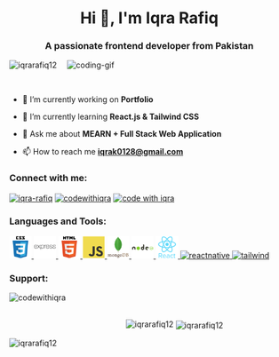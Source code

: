 <h1 align="center">Hi 👋, I'm Iqra Rafiq</h1>
<h3 align="center">A passionate frontend developer from Pakistan</h3>
<img align="right" alt="coding-gif" width="400" src="https://steamuserimages-a.akamaihd.net/ugc/1631947648964785474/81CBA15178466DD47195A239232202E78987B714/?imw=5000&imh=5000&ima=fit&impolicy=Letterbox&imcolor=%23000000&letterbox=false">

<p align="left"> <img src="https://komarev.com/ghpvc/?username=iqrarafiq12&label=Profile%20views&color=0e75b6&style=flat" alt="iqrarafiq12" /> </p>

<p align="left"> <a href="https://twitter.com/" target="blank"><img src="https://img.shields.io/twitter/follow/?logo=twitter&style=for-the-badge" alt="" /></a> </p>

- 🔭 I’m currently working on **Portfolio**

- 🌱 I’m currently learning **React.js & Tailwind CSS**

- 💬 Ask me about **MEARN + Full Stack Web Application**

- 📫 How to reach me **iqrak0128@gmail.com**

<h3 align="left">Connect with me:</h3>
<p align="left">
<a href="https://linkedin.com/in/iqra-rafiq" target="blank"><img align="center" src="https://raw.githubusercontent.com/rahuldkjain/github-profile-readme-generator/master/src/images/icons/Social/linked-in-alt.svg" alt="iqra-rafiq" height="30" width="40" /></a>
<a href="https://instagram.com/codewithiqra" target="blank"><img align="center" src="https://raw.githubusercontent.com/rahuldkjain/github-profile-readme-generator/master/src/images/icons/Social/instagram.svg" alt="codewithiqra" height="30" width="40" /></a>
<a href="https://www.youtube.com/c/code with iqra" target="blank"><img align="center" src="https://raw.githubusercontent.com/rahuldkjain/github-profile-readme-generator/master/src/images/icons/Social/youtube.svg" alt="code with iqra" height="30" width="40" /></a>
</p>

<h3 align="left">Languages and Tools:</h3>
<p align="left"> <a href="https://www.w3schools.com/css/" target="_blank" rel="noreferrer"> <img src="https://raw.githubusercontent.com/devicons/devicon/master/icons/css3/css3-original-wordmark.svg" alt="css3" width="40" height="40"/> </a> <a href="https://expressjs.com" target="_blank" rel="noreferrer"> <img src="https://raw.githubusercontent.com/devicons/devicon/master/icons/express/express-original-wordmark.svg" alt="express" width="40" height="40"/> </a> <a href="https://www.w3.org/html/" target="_blank" rel="noreferrer"> <img src="https://raw.githubusercontent.com/devicons/devicon/master/icons/html5/html5-original-wordmark.svg" alt="html5" width="40" height="40"/> </a> <a href="https://developer.mozilla.org/en-US/docs/Web/JavaScript" target="_blank" rel="noreferrer"> <img src="https://raw.githubusercontent.com/devicons/devicon/master/icons/javascript/javascript-original.svg" alt="javascript" width="40" height="40"/> </a> <a href="https://www.mongodb.com/" target="_blank" rel="noreferrer"> <img src="https://raw.githubusercontent.com/devicons/devicon/master/icons/mongodb/mongodb-original-wordmark.svg" alt="mongodb" width="40" height="40"/> </a> <a href="https://nodejs.org" target="_blank" rel="noreferrer"> <img src="https://raw.githubusercontent.com/devicons/devicon/master/icons/nodejs/nodejs-original-wordmark.svg" alt="nodejs" width="40" height="40"/> </a> <a href="https://reactjs.org/" target="_blank" rel="noreferrer"> <img src="https://raw.githubusercontent.com/devicons/devicon/master/icons/react/react-original-wordmark.svg" alt="react" width="40" height="40"/> </a> <a href="https://reactnative.dev/" target="_blank" rel="noreferrer"> <img src="https://reactnative.dev/img/header_logo.svg" alt="reactnative" width="40" height="40"/> </a> <a href="https://tailwindcss.com/" target="_blank" rel="noreferrer"> <img src="https://www.vectorlogo.zone/logos/tailwindcss/tailwindcss-icon.svg" alt="tailwind" width="40" height="40"/> </a> </p>

<h3 align="left">Support:</h3>
<p><a href="https://www.buymeacoffee.com/codewithiqra"> <img align="left" src="https://cdn.buymeacoffee.com/buttons/v2/default-yellow.png" height="50" width="210" alt="codewithiqra" /></a></p><br><br>

<p><img align="left" src="https://github-readme-stats.vercel.app/api/top-langs?username=iqrarafiq12&show_icons=true&locale=en&layout=compact" alt="iqrarafiq12" /></p>

<p>&nbsp;<img align="center" src="https://github-readme-stats.vercel.app/api?username=iqrarafiq12&show_icons=true&locale=en" alt="iqrarafiq12" /></p>

<p><img align="center" src="https://github-readme-streak-stats.herokuapp.com/?user=iqrarafiq12&" alt="iqrarafiq12" /></p>
